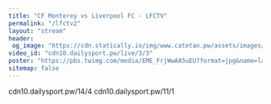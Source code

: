 ```yaml
---
title: "CF Monterey vs Liverpool FC - LFCTV"
permalink: "/lfctv2"
layout: "stream"
header:
 og_image: "https://cdn.statically.io/img/www.catetan.pw/assets/images/lfctv.jpeg"
video_id: "cdn10.dailysport.pw/live/3/3"
poster: "https://pbs.twimg.com/media/EME_FrjWwAA5uEU?format=jpg&name=large"
sitemap: false
---
```

cdn10.dailysport.pw/14/4
cdn10.dailysport.pw/11/1

